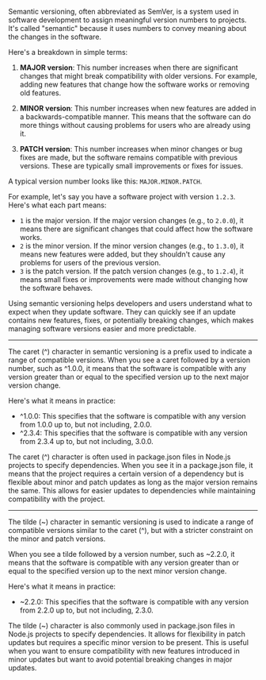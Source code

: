 Semantic versioning, often abbreviated as SemVer, is a system used in software development to assign meaningful version numbers to projects. It's called "semantic" because it uses numbers to convey meaning about the changes in the software.

Here's a breakdown in simple terms:

1. **MAJOR version**: This number increases when there are significant changes that might break compatibility with older versions. For example, adding new features that change how the software works or removing old features.

2. **MINOR version**: This number increases when new features are added in a backwards-compatible manner. This means that the software can do more things without causing problems for users who are already using it.

3. **PATCH version**: This number increases when minor changes or bug fixes are made, but the software remains compatible with previous versions. These are typically small improvements or fixes for issues.

A typical version number looks like this: `MAJOR.MINOR.PATCH`.

For example, let's say you have a software project with version `1.2.3`. Here's what each part means:

- `1` is the major version. If the major version changes (e.g., to `2.0.0`), it means there are significant changes that could affect how the software works.
- `2` is the minor version. If the minor version changes (e.g., to `1.3.0`), it means new features were added, but they shouldn't cause any problems for users of the previous version.
- `3` is the patch version. If the patch version changes (e.g., to `1.2.4`), it means small fixes or improvements were made without changing how the software behaves.

Using semantic versioning helps developers and users understand what to expect when they update software. They can quickly see if an update contains new features, fixes, or potentially breaking changes, which makes managing software versions easier and more predictable.


***

The caret (^) character in semantic versioning is a prefix used to indicate a range of compatible versions. When you see a caret followed by a version number, such as ^1.0.0, it means that the software is compatible with any version greater than or equal to the specified version up to the next major version change.

Here's what it means in practice:

- ^1.0.0: This specifies that the software is compatible with any version from 1.0.0 up to, but not including, 2.0.0.
- ^2.3.4: This specifies that the software is compatible with any version from 2.3.4 up to, but not including, 3.0.0.

The caret (^) character is often used in package.json files in Node.js projects to specify dependencies. When you see it in a package.json file, it means that the project requires a certain version of a dependency but is flexible about minor and patch updates as long as the major version remains the same. This allows for easier updates to dependencies while maintaining compatibility with the project.

***

The tilde (~) character in semantic versioning is used to indicate a range of compatible versions similar to the caret (^), but with a stricter constraint on the minor and patch versions.

When you see a tilde followed by a version number, such as ~2.2.0, it means that the software is compatible with any version greater than or equal to the specified version up to the next minor version change.

Here's what it means in practice:

- ~2.2.0: This specifies that the software is compatible with any version from 2.2.0 up to, but not including, 2.3.0.

The tilde (~) character is also commonly used in package.json files in Node.js projects to specify dependencies. It allows for flexibility in patch updates but requires a specific minor version to be present. This is useful when you want to ensure compatibility with new features introduced in minor updates but want to avoid potential breaking changes in major updates.